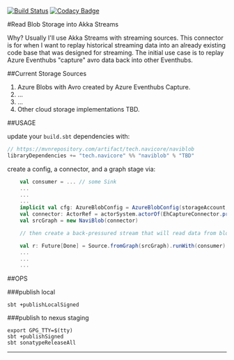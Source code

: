 [![Build Status](https://travis-ci.org/navicore/naviblob.svg?branch=master)](https://travis-ci.org/navicore/naviblob)
[![Codacy Badge](https://api.codacy.com/project/badge/Grade/6b9e137785184eb4b91048e8da24a0e9)](https://www.codacy.com/app/navicore/naviblob?utm_source=github.com&amp;utm_medium=referral&amp;utm_content=navicore/naviblob&amp;utm_campaign=Badge_Grade)

#Read Blob Storage into Akka Streams

Why?  Usually I'll use Akka Streams with streaming sources.  This connector is
for when I want to replay historical streaming data into an already existing
code base that was designed for streaming.  The initial use case is to replay
Azure Eventhubs "capture" avro data back into other Eventhubs.

##Current Storage Sources
1. Azure Blobs with Avro created by Azure Eventhubs Capture.
2. ...
3. ...
4. Other cloud storage implementations TBD.

##USAGE

update your `build.sbt` dependencies with:

```scala
// https://mvnrepository.com/artifact/tech.navicore/naviblob
libraryDependencies += "tech.navicore" %% "naviblob" % "TBD"
```

create a config, a connector, and a graph stage via:

```scala
    val consumer = ... // some Sink
    ...
    ...
    ...
    implicit val cfg: AzureBlobConfig = AzureBlobConfig(storageAccount, storageKey, containerName, storagePath)
    val connector: ActorRef = actorSystem.actorOf(EhCaptureConnector.props(cfg))
    val srcGraph = new NaviBlob(connector)

    // then create a back-pressured stream that will read data from blobs found in storagePath

    val r: Future[Done] = Source.fromGraph(srcGraph).runWith(consumer)
    ...
    ...
    ...
```

##OPS

###publish local

```console
sbt +publishLocalSigned
```

###publish to nexus staging

```console
export GPG_TTY=$(tty)
sbt +publishSigned
sbt sonatypeReleaseAll
```

---
